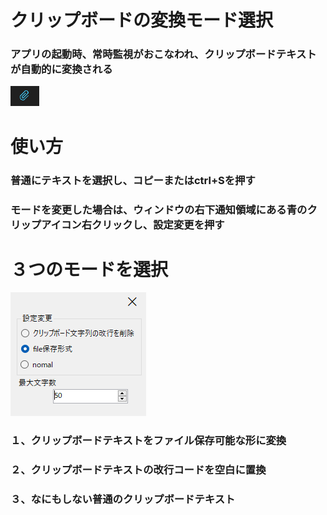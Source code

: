 # クリップボードの変換モード選択
### アプリの起動時、常時監視がおこなわれ、クリップボードテキストが自動的に変換される
![icon](/clipicon.png) 

# 使い方
### 普通にテキストを選択し、コピーまたはctrl+Sを押す
### モードを変更した場合は、ウィンドウの右下通知領域にある青のクリップアイコン右クリックし、設定変更を押す

# ３つのモードを選択
![icon](/settingsimage.png)
###   １、クリップボードテキストをファイル保存可能な形に変換
###   ２、クリップボードテキストの改行コードを空白に置換
###   ３、なにもしない普通のクリップボードテキスト
